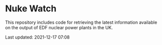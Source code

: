 # Nuke Watch

This repository includes code for retrieving the latest information available on the output of EDF nuclear power plants in the UK.

Last updated: 2021-12-17 07:08